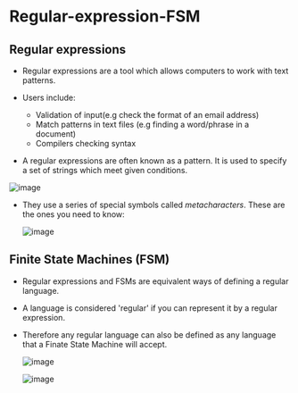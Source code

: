 # Regular-expression-FSM

## Regular expressions

- Regular expressions are a tool which allows computers to work with text patterns.

- Users include:
  - Validation of input(e.g check the format of an email address)
  - Match patterns in text files (e.g finding a word/phrase in a document)
  - Compilers checking syntax
 
- A regular expressions are often known as a pattern. It is used to specify a set of strings which meet given conditions.  

![image](https://github.com/Minwauu/Regular-expression-FSM/assets/110039102/db879c2e-d5ce-45e6-84d2-8849bb3ac3f6)

- They use a series of special symbols called *metacharacters*. These are the ones you need to know:

  ![image](https://github.com/Minwauu/Regular-expression-FSM/assets/110039102/a532face-1d3a-4e2e-afc1-a2fb71608716)

## Finite State Machines (FSM)

- Regular expressions and FSMs are equivalent ways of defining a regular language.

- A language is considered 'regular' if you can represent it by a regular expression.

- Therefore any regular language can also be defined as any language that a Finate State Machine will accept.

  ![image](https://github.com/Minwauu/Regular-expression-FSM/assets/110039102/598b8753-a57c-4a18-9b82-d1ce6261e5f4)

  ![image](https://github.com/Minwauu/Regular-expression-FSM/assets/110039102/0a04645d-8d8b-41ed-b6b7-2bc0e7ebb1a3)

  
